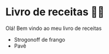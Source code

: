 # Livro de receitas :man_cook:

Olá! Bem vindo ao meu livro de receitas

- Strogonoff de frango
- Pavê